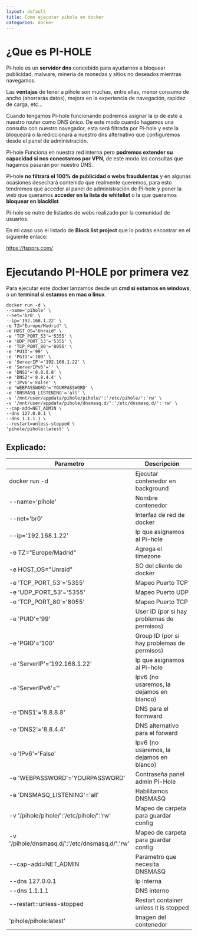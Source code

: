 ```yaml
---
layout: default
title: Como ejecutar pihole en docker
categories: docker
---
```


# ¿Que es PI-HOLE

Pi-hole es un **servidor dns** concebido para ayudarnos a bloquear publicidad, malware, mineria de monedas y sitios no deseados mientras navegamos.

Las **ventajas** de tener a pihole son muchas, entre ellas, menor consumo de ancho (ahorrarás datos), mejora en la experiencia de navegación, rapidez de carga, etc...

Cuando tengamos Pi-hole funcionando podremos asignar la ip de este a nuestro router como DNS único. De este modo cuando hagamos una consulta con nuestro navegador, esta será filtrada por Pi-hole y este la bloqueará o la rediccionará a nuestro dns alternativo que configuremos desde el panel de administración.

Pi-hole Funciona en nuestra red interna pero **podremos extender su capacidad si nos conectamos por VPN**, de este modo las consultas que hagamos pasarán por nuestro DNS.

Pi-hole **no filtrará el 100% de publicidad o webs fraudulentas** y en algunas ocasiones desechará contenido que realmente queremos, para esto tendremos que acceder al panel de administración de Pi-hole y poner la web que queramos **acceder en la lista de whitelist** o la que queramos **bloquear en blacklist**.

Pi-hole se nutre de listados de webs realizado por la comunidad de usuarios.

En mi caso uso el listado de **Block list project** que lo podrás encontrar en el siguiente enlace:

https://tspprs.com/

# Ejecutando PI-HOLE por primera vez

Para ejecutar este docker lanzamos desde un **cmd si estamos en windows**, o un **terminal si estamos en mac o linux**.

```
docker run -d \
--name='pihole' \
--net='br0' \
--ip='192.168.1.22' \
-e TZ="Europe/Madrid" \
-e HOST_OS="Unraid" \
-e 'TCP_PORT_53'='5355' \
-e 'UDP_PORT_53'='5355' \
-e 'TCP_PORT_80'='8055' \
-e 'PUID'='99' \
-e 'PGID'='100' \
-e 'ServerIP'='192.168.1.22' \
-e 'ServerIPv6'='' \
-e 'DNS1'='8.8.8.8' \
-e 'DNS2'='8.8.4.4' \
-e 'IPv6'='False' \
-e 'WEBPASSWORD'='YOURPASSWORD' \
-e 'DNSMASQ_LISTENING'='all' \
-v '/mnt/user/appdata/pihole/pihole/':'/etc/pihole/':'rw' \
-v '/mnt/user/appdata/pihole/dnsmasq.d/':'/etc/dnsmasq.d/':'rw' \
--cap-add=NET_ADMIN \
--dns 127.0.0.1 \
--dns 1.1.1.1 \
--restart=unless-stopped \
'pihole/pihole:latest' \
```

## Explicado:

<table>
<colgroup>
<col width="15%" />
<col width="85%" />
</colgroup>
<thead>
<tr class="header">
<th>Parametro</th>
<th>Descripción</th>
</tr>
</thead>
<tbody>
<tr>
<td markdown="span">docker run -d</td>
<td markdown="span">Ejecutar contenedor en background</td>
</tr>
<tr>
<td markdown="span">--name='pihole'</td>
<td markdown="span">Nombre contenedor
</td>
<tr>
<td markdown="span">--net='br0'</td>
<td markdown="span">Interfaz de red de docker
</td>
<tr>
<td markdown="span">--ip='192.168.1.22'</td>
<td markdown="span">Ip que asignamos al Pi-hole
</td>
<tr>
<td markdown="span">-e TZ="Europe/Madrid"</td>
<td markdown="span">Agrega el timezone
</td>
<tr>
<td markdown="span">-e HOST_OS="Unraid"</td>
<td markdown="span">SO del cliente de docker
</td>
<tr>
<td markdown="span">-e 'TCP_PORT_53'='5355'</td>
<td markdown="span">Mapeo Puerto TCP
</td>
<tr>
<td markdown="span">-e 'UDP_PORT_53'='5355'</td>
<td markdown="span">Mapeo Puerto UDP
</td>
<tr>
<td markdown="span">-e 'TCP_PORT_80'='8055'</td>
<td markdown="span">Mapeo Puerto TCP
</td>
<tr>
<td markdown="span">-e 'PUID'='99'</td>
<td markdown="span">User ID (por si hay problemas de permisos)
</td>
<tr>
<td markdown="span">-e 'PGID'='100'</td>
<td markdown="span">Group ID (por si hay problemas de permisos)
</td>
<tr>
<td markdown="span">-e 'ServerIP'='192.168.1.22'</td>
<td markdown="span">Ip que asignamos al Pi-hole
</td>
<tr>
<td markdown="span">-e 'ServerIPv6'=''</td>
<td markdown="span">Ipv6 (no usaremos, la dejamos en blanco)
</td>
<tr>
<td markdown="span">-e 'DNS1'='8.8.8.8'</td>
<td markdown="span">DNS para el formward
</td>
<tr>
<td markdown="span">-e 'DNS2'='8.8.4.4'</td>
<td markdown="span">DNS alternativo para el forward
</td>
<tr>
<td markdown="span">-e 'IPv6'='False'</td>
<td markdown="span">Ipv6 (no usaremos, la dejamos en blanco)
</td>
</tr>
<tr>
<td markdown="span">-e 'WEBPASSWORD'='YOURPASSWORD'</td>
<td markdown="span">Contraseña panel admin Pi-Hole
</td>
<tr>
<td markdown="span">-e 'DNSMASQ_LISTENING'='all'</td>
<td markdown="span">Habilitamos DNSMASQ
</td>
<tr>
<td markdown="span">-v '/pihole/pihole/':'/etc/pihole/':'rw'</td>
<td markdown="span">Mapeo de carpeta para guardar config
</td>
<tr>
<td markdown="span">-v '/pihole/dnsmasq.d/':'/etc/dnsmasq.d/':'rw'</td>
<td markdown="span">Mapeo de carpeta para guardar config
</td>
<tr>
<td markdown="span">--cap-add=NET_ADMIN</td>
<td markdown="span">Parametro que necesita DNSMASQ
</td>
<tr>
<td markdown="span">--dns 127.0.0.1</td>
<td markdown="span">Ip interna
</td>
<tr>
<td markdown="span">--dns 1.1.1.1</td>
<td markdown="span">DNS interno
</td>
<tr>
<td markdown="span">--restart=unless-stopped</td>
<td markdown="span">Restart container unless it is stopped
</td>
<tr>
<td markdown="span">'pihole/pihole:latest'</td>
<td markdown="span">Imagen del contenedor
</td>
